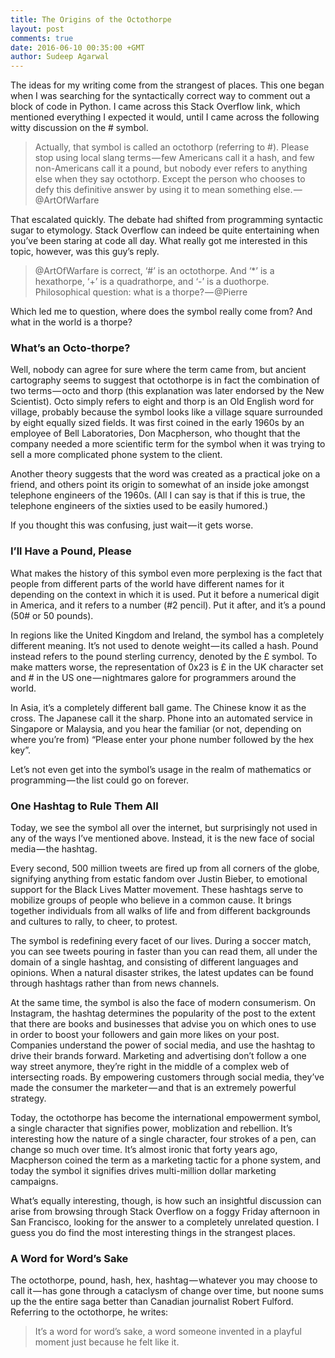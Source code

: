 ```yaml
---
title: The Origins of the Octothorpe
layout: post
comments: true
date: 2016-06-10 00:35:00 +GMT
author: Sudeep Agarwal
---
```


The ideas for my writing come from the strangest of places. This one began when I was searching for the syntactically correct way to comment out a block of code in Python. I came across this Stack Overflow link, which mentioned everything I expected it would, until I came across the following witty discussion on the # symbol. 

>Actually, that symbol is called an octothorp (referring to #). Please stop using local slang terms — few Americans call it a hash, and few non-Americans call it a pound, but nobody ever refers to anything else when they say octothorp. Except the person who chooses to defy this definitive answer by using it to mean something else. — @ArtOfWarfare

That escalated quickly. The debate had shifted from programming syntactic sugar to etymology. Stack Overflow can indeed be quite entertaining when you’ve been staring at code all day. What really got me interested in this topic, however, was this guy’s reply.

>@ArtOfWarfare is correct, ‘#’ is an octothorpe. And ‘*’ is a hexathorpe, ‘+’ is a quadrathorpe, and ‘-’ is a duothorpe. Philosophical question: what is a thorpe? — @Pierre

Which led me to question, where does the symbol really come from? And what in the world is a thorpe?

### What’s an Octo-thorpe?

Well, nobody can agree for sure where the term came from, but ancient cartography seems to suggest that octothorpe is in fact the combination of two terms — octo and thorp (this explanation was later endorsed by the New Scientist). Octo simply refers to eight and thorp is an Old English word for village, probably because the symbol looks like a village square surrounded by eight equally sized fields. It was first coined in the early 1960s by an employee of Bell Laboratories, Don Macpherson, who thought that the company needed a more scientific term for the symbol when it was trying to sell a more complicated phone system to the client. 

Another theory suggests that the word was created as a practical joke on a friend, and others point its origin to somewhat of an inside joke amongst telephone engineers of the 1960s. (All I can say is that if this is true, the telephone engineers of the sixties used to be easily humored.)

If you thought this was confusing, just wait — it gets worse.

### I’ll Have a Pound, Please

What makes the history of this symbol even more perplexing is the fact that people from different parts of the world have different names for it depending on the context in which it is used. Put it before a numerical digit in America, and it refers to a number (#2 pencil). Put it after, and it’s a pound (50# or 50 pounds).

In regions like the United Kingdom and Ireland, the symbol has a completely different meaning. It’s not used to denote weight — its called a hash. Pound instead refers to the pound sterling currency, denoted by the £ symbol. To make matters worse, the representation of 0x23 is £ in the UK character set and # in the US one — nightmares galore for programmers around the world. 

In Asia, it’s a completely different ball game. The Chinese know it as the cross. The Japanese call it the sharp. Phone into an automated service in Singapore or Malaysia, and you hear the familiar (or not, depending on where you’re from) “Please enter your phone number followed by the hex key”. 

Let’s not even get into the symbol’s usage in the realm of mathematics or programming — the list could go on forever.

### One Hashtag to Rule Them All

Today, we see the symbol all over the internet, but surprisingly not used in any of the ways I’ve mentioned above. Instead, it is the new face of social media — the hashtag.

Every second, 500 million tweets are fired up from all corners of the globe, signifying anything from estatic fandom over Justin Bieber, to emotional support for the Black Lives Matter movement. These hashtags serve to mobilize groups of people who believe in a common cause. It brings together individuals from all walks of life and from different backgrounds and cultures to rally, to cheer, to protest. 

The symbol is redefining every facet of our lives. During a soccer match, you can see tweets pouring in faster than you can read them, all under the domain of a single hashtag, and consisting of different languages and opinions. When a natural disaster strikes, the latest updates can be found through hashtags rather than from news channels. 

At the same time, the symbol is also the face of modern consumerism. On Instagram, the hashtag determines the popularity of the post to the extent that there are books and businesses that advise you on which ones to use in order to boost your followers and gain more likes on your post. Companies understand the power of social media, and use the hashtag to drive their brands forward. Marketing and advertising don’t follow a one way street anymore, they’re right in the middle of a complex web of intersecting roads. By empowering customers through social media, they’ve made the consumer the marketer — and that is an extremely powerful strategy.

Today, the octothorpe has become the international empowerment symbol, a single character that signifies power, moblization and rebellion. It’s interesting how the nature of a single character, four strokes of a pen, can change so much over time. It’s almost ironic that forty years ago, Macpherson coined the term as a marketing tactic for a phone system, and today the symbol it signifies drives multi-million dollar marketing campaigns. 

What’s equally interesting, though, is how such an insightful discussion can arise from browsing through Stack Overflow on a foggy Friday afternoon in San Francisco, looking for the answer to a completely unrelated question. I guess you do find the most interesting things in the strangest places. 

### A Word for Word’s Sake

The octothorpe, pound, hash, hex, hashtag — whatever you may choose to call it — has gone through a cataclysm of change over time, but noone sums up the the entire saga better than Canadian journalist Robert Fulford. Referring to the octothorpe, he writes:

>It’s a word for word’s sake, a word someone invented in a playful moment just because he felt like it.
